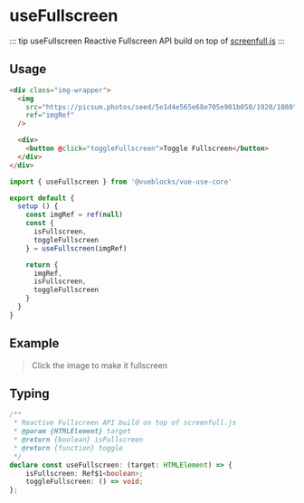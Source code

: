 # useFullscreen

::: tip useFullscreen
Reactive Fullscreen API build on top of [screenfull.js](https://github.com/sindresorhus/screenfull.js/)
:::

## Usage

```html
<div class="img-wrapper">
  <img
    src="https://picsum.photos/seed/5e1d4e565e68e705e901b050/1920/1080"
    ref="imgRef"
  />

  <div>
    <button @click="toggleFullscreen">Toggle Fullscreen</button>
  </div>
</div>
```

```js
import { useFullscreen } from '@vueblocks/vue-use-core'

export default {
  setup () {
    const imgRef = ref(null)
    const {
      isFullscreen,
      toggleFullscreen
    } = useFullscreen(imgRef)

    return {
      imgRef,
      isFullscreen,
      toggleFullscreen
    }
  }
}
```

## Example

> Click the image to make it fullscreen

<UseFullscreen />

## Typing

```ts
/**
 * Reactive Fullscreen API build on top of screenfull.js
 * @param {HTMLElement} target
 * @return {boolean} isFullscreen
 * @return {function} toggle
 */
declare const useFullscreen: (target: HTMLElement) => {
    isFullscreen: Ref$1<boolean>;
    toggleFullscreen: () => void;
};
```
